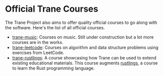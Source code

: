 # Official Trane Courses

The Trane Project also aims to offer quality official courses to go along with the software. Here's
the list of all official courses.

- [trane-music](https://github.com/trane-project/trane-music/): Courses on music. Still under
  construction but a lot more courses are in the works.
- [trane-leetcode](https://github.com/trane-project/trane-leetcode/): Courses on algorithm and data
  structure problems using exercises from LeetCode.
- [trane-rustlings](https://github.com/trane-project/trane-rustlings): A course showcasing how Trane
  can be used to extend existing educational materials. This course augments
  [rustlings](https://github.com/rust-lang/rustlings), a course to learn the Rust programming
  language.
